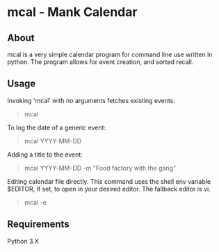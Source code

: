 # mcal - Mank Calendar

## About
mcal is a very simple calendar program for command line use written in python. 
The program allows for event creation, and sorted recall.

## Usage
Invoking 'mcal' with no arguments fetches existing events:

> mcal

To log the date of a generic event:

> mcal YYYY-MM-DD

Adding a title to the event:

> mcal YYYY-MM-DD -m "Food factory with the gang"

Editing calendar file directly. This command uses the shell env variable $EDITOR, if set, to open in your desired editor.
The fallback editor is vi.

> mcal -e

## Requirements

Python 3.X
